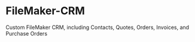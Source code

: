 # FileMaker-CRM
Custom FileMaker CRM, including Contacts, Quotes, Orders, Invoices, and Purchase Orders
